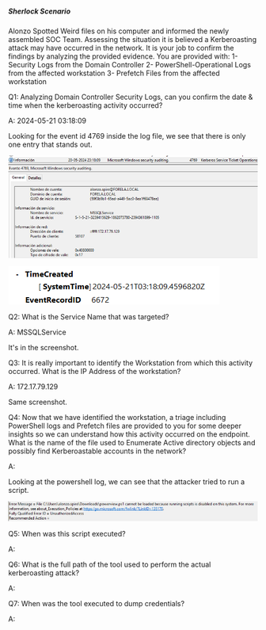 
##### Sherlock Scenario

Alonzo Spotted Weird files on his computer and informed the newly assembled SOC Team. Assessing the situation it is believed a Kerberoasting attack may have occurred in the network. It is your job to confirm the findings by analyzing the provided evidence. You are provided with: 1- Security Logs from the Domain Controller 2- PowerShell-Operational Logs from the affected workstation 3- Prefetch Files from the affected workstation


Q1: Analyzing Domain Controller Security Logs, can you confirm the date & time when the kerberoasting activity occurred?

A: 2024-05-21 03:18:09

Looking for the event id 4769 inside the log file, we see that there is only one entry that stands out.

![](../../Img/Pasted%20image%2020250428191948.png)

![](../../Img/Pasted%20image%2020250428192002.png)

Q2: What is the Service Name that was targeted?

A: MSSQLService

It's in the screenshot.

Q3: It is really important to identify the Workstation from which this activity occurred. What is the IP Address of the workstation?

A: 172.17.79.129

Same screenshot.

Q4: Now that we have identified the workstation, a triage including PowerShell logs and Prefetch files are provided to you for some deeper insights so we can understand how this activity occurred on the endpoint. What is the name of the file used to Enumerate Active directory objects and possibly find Kerberoastable accounts in the network?

A: 

Looking at the powershell log, we can see that the attacker tried to run a script.

![](../../Img/Pasted%20image%2020250428192318.png)



Q5: When was this script executed?

A: 

Q6: What is the full path of the tool used to perform the actual kerberoasting attack?

A: 

Q7: When was the tool executed to dump credentials?

A: 
